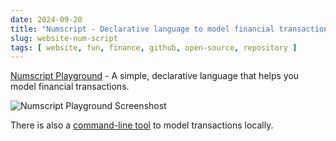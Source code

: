 ```yaml
---
date: 2024-09-20
title: "Numscript - Declarative language to model financial transactions"
slug: website-num-script
tags: [ website, fun, finance, github, open-source, repository ]
---
```




[Numscript Playground][1] - A simple, declarative language that helps you model financial transactions.

![Numscript Playground Screenshost][2]

There is also a [command-line tool][3] to model transactions locally.



  [1]: https://playground.numscript.org/
  [2]: /saves/2024/09/images/numscript-playground.png
  [3]: https://github.com/formancehq/numscript
